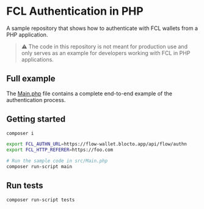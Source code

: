 # FCL Authentication in PHP

A sample repository that shows how to authenticate with FCL
wallets from a PHP application.

> :warning: The code in this repository is not meant for production use and only serves as an example for developers working with FCL in PHP applications. 

## Full example

The [Main.php](src/Main.php) file contains a complete end-to-end example of the authentication process.

## Getting started

```sh
composer i
```

```sh
export FCL_AUTHN_URL=https://flow-wallet.blocto.app/api/flow/authn
export FCL_HTTP_REFERER=https://foo.com

# Run the sample code in src/Main.php
composer run-script main
```

## Run tests

```sh
composer run-script tests
```
